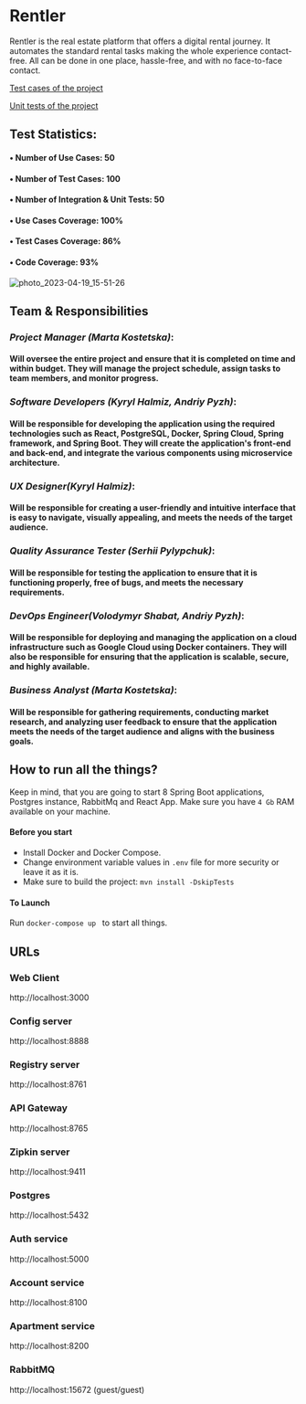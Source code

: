 # Rentler

Rentler is the real estate platform that offers a digital rental journey. It automates the standard rental tasks making the whole experience contact-free. All can be done in one place, hassle-free, and with no face-to-face contact.

[Test cases of the project](https://docs.google.com/spreadsheets/d/1YDGwxj543iDSMHPe9lNDTit0GaqMy7Y3bvujBlHNykI/edit?usp=sharing)

[Unit tests of the project](https://drive.google.com/drive/u/0/folders/1IlkSEX9BKGGDQYbRABi4uRJnWFL2S7JC)

## Test Statistics:
#### • Number of Use Cases: 50 
#### • Number of Test Cases: 100 
#### • Number of Integration & Unit Tests: 50 
#### • Use Cases Coverage: 100% 
#### • Test Cases Coverage: 86%
#### • Code Coverage: 93%
![photo_2023-04-19_15-51-26](https://user-images.githubusercontent.com/127091754/233080637-74fcd28c-7225-45c2-90ba-55812ac714c7.jpg)

## Team & Responsibilities 
### ***Project Manager (Marta Kostetska)***:
#### Will oversee the entire project and ensure that it is completed on time and within budget. They will manage the project schedule, assign tasks to team members, and monitor progress. 
### ***Software Developers (Kyryl Halmiz, Andriy Pyzh)***: 
#### Will be responsible for developing the application using the required technologies such as React, PostgreSQL, Docker, Spring Cloud, Spring framework, and Spring Boot. They will create the application's front-end and back-end, and integrate the various components using microservice architecture. 
### ***UX Designer(Kyryl Halmiz)***:
#### Will be responsible for creating a user-friendly and intuitive interface that is easy to navigate, visually appealing, and meets the needs of the target audience. 
### ***Quality Assurance Tester (Serhii Pylypchuk)***: 
#### Will be responsible for testing the application to ensure that it is functioning properly, free of bugs, and meets the necessary requirements. 
### ***DevOps Engineer(Volodymyr Shabat, Andriy Pyzh)***: 
#### Will be responsible for deploying and managing the application on a cloud infrastructure such as Google Cloud using Docker containers. They will also be responsible for ensuring that the application is scalable, secure, and highly available. 
### ***Business Analyst (Marta Kostetska)***: 
#### Will be responsible for gathering requirements, conducting market research, and analyzing user feedback to ensure that the application meets the needs of the target audience and aligns with the business goals.

## How to run all the things?

Keep in mind, that you are going to start 8 Spring Boot applications, Postgres instance, RabbitMq and React App. 
Make sure you have `4 Gb` RAM available on your machine.

#### Before you start
- Install Docker and Docker Compose.
- Change environment variable values in `.env` file for more security or leave it as it is.
- Make sure to build the project: `mvn install -DskipTests`

#### To Launch
Run `docker-compose up ` to start all things.





## URLs

### Web Client

http://localhost:3000

### Config server

http://localhost:8888

### Registry server

http://localhost:8761

### API Gateway

http://localhost:8765

### Zipkin server

http://localhost:9411

### Postgres

http://localhost:5432

### Auth service

http://localhost:5000

### Account service

http://localhost:8100

### Apartment service

http://localhost:8200

### RabbitMQ

http://localhost:15672 (guest/guest)
